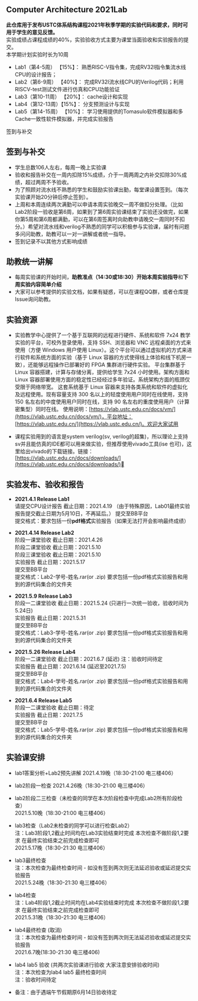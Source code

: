 ## Computer Architecture 2021Lab
**此仓库用于发布USTC体系结构课程2021年秋季学期的实验代码和要求，同时可用于学生的意见反馈。**  
实验成绩占课程成绩的40%，实验验收方式主要为课堂当面验收和实验报告的提交。  
本学期计划实验时长为10周

* Lab1（第4-5周）  【15%】： 熟悉RISC-V指令集，完成RV32I指令集流水线CPU的设计报告；
* Lab2（第6-9周）  【40%】： 完成RV32I流水线CPU的Verilog代码；利用RISCV-test测试文件进行仿真和CPU功能验证
* Lab3（第10-11周） 【20%】： cache设计和实现
* Lab4（第12-13周）【15%】： 分支预测设计与实现
* Lab5（第14-15周）   【10%】： 学习使用提供的Tomasulo软件模拟器和多Cache一致性软件模拟器，并完成实验报告


签到与补交

## 签到与补交

* 学生总数106人左右，每周一晚上实验课
* 验收和报告补交在一周内扣除15%成绩，介于一周两周之内补交扣除30%成绩，超过两周不予验收。
* 为了照顾对流水线不熟悉的学生和鼓励实验课出勤，每堂课设置签到。（每次实验课开始20分钟后停止签到）。
* 上周和本周连续两次满勤可以申请本周实验晚交一周不做扣分处理。（比如Lab2阶段一验收是第6周，如果到了第6周实验课结束了实验还没做完，如果你第5周和第6周都满勤，可以在第6周签离时向助教申请晚交一周同时不扣分。）希望对流水线和verilog不熟悉的同学可以积极参与实验课，届时有问题多问问助教，助教可以一对一讲解或者统一指导。
* 签到记录不以其他方式影响成绩

## 助教统一讲解
*  每周实验课的开始时间，**助教准点（14:30或18:30）**开始**本周实验指导**和**下周实验内容简单介绍**
* 大家可以参考提供的实验文档，如果有疑惑，可以在课程QQ群，或者仓库提Issue询问助教。


## 实验资源


* 实验教学中心提供了一个基于互联网的远程进行硬件、系统和软件 7x24 教学实验的平台，可校外登录使用，支持 SSH、浏览器和 VNC 远程桌面的方式来使用（方便 Windows 用户使用 Linux）。这个平台可以通过虚拟机的方式来进行软件和系统方面的实验（基于 Linux 容器的方式使得线上体验和线下机房一致），还能够远程操作已部署好的 FPGA 集群进行硬件实验。
平台集群基于 Linux 容器搭建，计算与存储分离，提供给学生 7x24 小时使用。架构方面和 Linux 容器部署使用方面的稳定性已经经过多年验证。系统架构方面的瓶颈仅受限于网络带宽。
这套系统基于 Linux 容器来支持各类系统和软件的虚拟化及远程使用。现有容量支持 300 名以上的轻度使用用户同时在线使用，支持 150 名左右的中度使用用户同时在线，支持 90 名左右的重度使用用户（计算密集型）同时在线。
使用说明：[https://vlab.ustc.edu.cn/docs/vm/](https://vlab.ustc.edu.cn/docs/vm/)，平台地址：[https://vlab.ustc.edu.cn/](https://vlab.ustc.edu.cn/)。欢迎大家试用

* 课程实验用到的语言是system verilog(sv, verilog的超集)，所以理论上支持sv并且能仿真的IDE都可以用来做实验，但推荐使用vivado工具(ise 也可)，这里给出vivado的下载链接。链接：[https://vlab.ustc.edu.cn/docs/downloads/](https://vlab.ustc.edu.cn/docs/downloads/)


## 实验发布、验收和报告

* **2021.4.1 Release Lab1**  
  请提交CPU设计报告 截止日期：2021.4.19  （由于特殊原因，Lab01最终实验报告提交截止日期为5月10日，不再延后。）
  提交至BB平台  
  提交格式：要求包括一份**pdf格式**实验报告（如果无法打开会影响最终成绩）  

* **2021.4.14 Release Lab2**  
  阶段一课堂验收 截止日期：2021.4.26  
  阶段二课堂验收 截止日期：2021.5.10  
  阶段三课堂验收 截止日期：2021.5.10  
  实验报告 截止日期：2021.5.17  
  提交至BB平台  
  提交格式：Lab2-学号-姓名.rar(or .zip) 要求包括一份pdf格式实验报告和用到的源代码集合的文件夹  

* **2021.5.9 Release Lab3**  
  阶段一二课堂验收 截止日期：2021.5.24  (只进行一次统一验收，验收时间为5.24日)  
  实验报告 截止日期：2021.5.31  
  提交至BB平台  
  提交格式：Lab3-学号-姓名.rar(or .zip) 要求包括一份pdf格式实验报告和用到的源代码集合的文件夹  

* **2021.5.26 Release Lab4**  
  阶段一二课堂验收 截止日期：2021.6.7  (延迟) 注：验收时间待定    
  实验报告 截止日期：2021.6.14   (延迟至2021.7.5)  
  提交至BB平台  
  提交格式：Lab4-学号-姓名.rar(or .zip) 要求包括一份pdf格式实验报告和用到的源代码集合的文件夹 

* **2021.6.4 Release Lab5**  
  阶段一二课堂验收 截止日期：待定      
  实验报告 截止日期：2021.7.5     
  提交至BB平台  
  提交格式：Lab5-学号-姓名.rar(or .zip) 要求包括一份pdf格式实验报告和用到的源代码集合的文件夹 

## 实验课安排

* lab1答案分析+Lab2预先讲解 
  2021.4.19晚（18:30-21:00 电三楼406）

* lab2阶段一检查 
  2021.4.26晚（18:30-21:00 电三楼406）

* lab2阶段二三检查（未检查的同学在本次阶段检查中完成Lab2所有阶段检查）  
  2021.5.10晚（18:30-21:00 电三楼406）

* lab3检查（Lab2未检查的同学可以进行检查Lab2）  
  注：Lab3阶段1,2截止时间均在Lab3实验结束时完成 本次检查不做阶段1,2要求 在最终实验结束之前完成检查即可  
  2021.5.17晚（18:30-21:30 电三楼406）

* lab3最终检查    
  注：本次检查为最终检查时间 - 如没有签到两次则无法延迟验收或延迟提交实验报告  
  2021.5.24晚（18:30-21:30 电三楼406） 

* lab4检查  
  注：Lab4阶段1,2截止时间均在Lab4实验结束时完成 本次检查不做阶段1,2要求 在最终实验结束之前完成检查即可  
  2021.5.31晚（18:30-21:30 电三楼406）

* lab4最终检查  (取消)  
  注：本次检查为最终检查时间 - 如没有签到两次则无法延迟验收或延迟提交实验报告  
  2021.6.7晚(18:30-21:30 电三楼406)  

* lab4 lab5 验收 (共两次实验课进行验收 大家注意安排验收时间)   
  注：本次检查为lab4 lab5 最终检查时间  
  注：验收时间待定  

* 备注：由于遇端午节假期原6月14日验收待定  